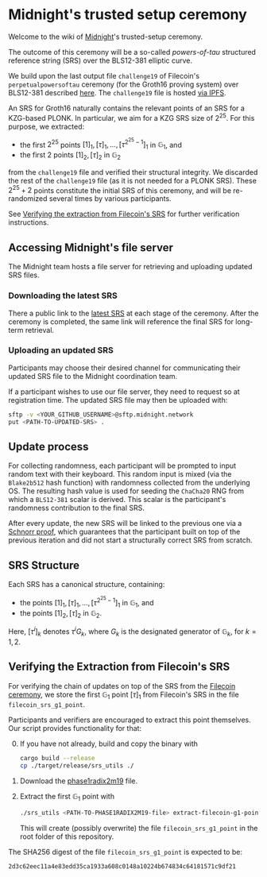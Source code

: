 # Midnight's trusted setup ceremony

Welcome to the wiki of [Midnight](https://midnight.network/)'s trusted-setup
ceremony.

The outcome of this ceremony will be a so-called *powers-of-tau* structured
reference string (SRS) over the BLS12-381 elliptic curve.

We build upon the last output file `challenge19` of Filecoin's 
`perpetualpowersoftau` ceremony (for the Groth16 proving system) over BLS12-381
described [here](https://github.com/arielgabizon/perpetualpowersoftau). The 
`challenge19` file is hosted 
[via IPFS](https://trusted-setup.filecoin.io/phase1/).

An SRS for Groth16 naturally contains the relevant points of an SRS for a
KZG-based PLONK. In particular, we aim for a KZG SRS size of $2^{25}$.
For this purpose, we extracted:

* the first $2^{25}$ points $[1]_1, [\tau]_1,\ldots, [\tau^{2^{25}-1}]_1$
  in $\mathbb{G}_1$, and
* the first $2$ points $[1]_2, [\tau]_2$ in $\mathbb{G}_2$

from the `challenge19` file and verified their structural integrity. 
We discarded the rest of the `challenge19` file (as it is not needed for a 
PLONK SRS). These $2^{25}+2$ points constitute the initial SRS of this
ceremony, and will be re-randomized several times by various participants.

See
[Verifying the extraction from Filecoin's SRS](#verifying-the-extraction-from-filecoins-srs)
for further verification instructions.

## Accessing Midnight's file server

The Midnight team hosts a file server for retrieving and uploading updated
SRS files.

### Downloading the latest SRS

There a public link to the
[latest SRS](https://srs.midnight.network/current_srs/powers_of_tau) at each 
stage of the ceremony. After the ceremony is completed, the same link
will reference the final SRS for long-term retrieval.

### Uploading an updated SRS

Participants may choose their desired channel for communicating their updated
SRS file to the Midnight coordination team.

If a participant wishes to use our file server, they need to request so 
at registration time. The updated SRS file may then be uploaded with:

```sh
sftp -v <YOUR_GITHUB_USERNAME>@sftp.midnight.network
put <PATH-TO-UPDATED-SRS> .
```

## Update process

For collecting randomness, each participant will be prompted to input random
text with their keyboard. This random input is mixed (via the `Blake2b512` hash
function) with randomness collected from the underlying OS. The resulting hash
value is used for seeding the `ChaCha20` RNG from which a `BLS12-381` scalar
is derived. This scalar is the participant's randomness contribution to the 
final SRS.

After every update, the new SRS will be linked to the previous one via a
[Schnorr proof](https://en.wikipedia.org/wiki/Proof_of_knowledge#Schnorr_protocol),
which guarantees that the participant built on top of the previous iteration
and did not start a structurally correct SRS from scratch.

## SRS Structure

Each SRS has a canonical structure, containing:

* the points $[1]_1,[\tau]_1,\ldots,[\tau^{2^{25}-1}]_1$ in $\mathbb{G}_1$, and
* the points $[1]_2,[\tau]_2$ in $\mathbb{G}_2$.

Here, $[\tau^i]_k$ denotes $\tau^i G_k$, where $G_k$ is the designated
generator of $\mathbb{G}_k$, for $k = 1, 2$.

## Verifying the Extraction from Filecoin's SRS
For verifying the chain of updates on top of the SRS from the 
[Filecoin ceremony](https://trusted-setup.filecoin.io/phase1/), we store the 
first $\mathbb{G}_1$ point $[\tau]_1$ from Filecoin's SRS in the file
`filecoin_srs_g1_point`.

Participants and verifiers are encouraged to extract this point themselves.
Our script provides functionality for that:

0. If you have not already, build and copy the binary with
   ```sh
   cargo build --release 
   cp ./target/release/srs_utils ./
   ```

1. Download the 
   [phase1radix2m19](https://trusted-setup.filecoin.io/phase1/phase1radix2m19)
   file.

2. Extract the first $\mathbb{G}_1$ point with
   ```sh
   ./srs_utils <PATH-TO-PHASE1RADIX2M19-file> extract-filecoin-g1-point
   ```
   This will create (possibly overwrite) the file `filecoin_srs_g1_point` in
   the root folder of this repository.

The SHA256 digest of the file `filecoin_srs_g1_point` is expected to be:
```
2d3c62eec11a4e83edd35ca1933a608c0148a10224b674834c64181571c9df21
```